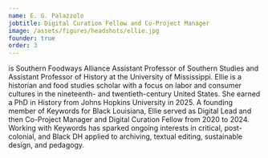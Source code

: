 ```yaml
---
name: E. G. Palazzolo
jobtitle: Digital Curation Fellow and Co-Project Manager
image: /assets/figures/headshots/ellie.jpg
founder: true
order: 3
---
```


is Southern Foodways Alliance Assistant Professor of Southern Studies and Assistant Professor of History at the University of Mississippi. Ellie is a historian and food studies scholar with a focus on labor and consumer cultures in the nineteenth- and twentieth-century United States. She earned a PhD in History from Johns Hopkins University in 2025. A founding member of Keywords for Black Louisiana, Ellie served as Digital Lead and then Co-Project Manager and Digital Curation Fellow from 2020 to 2024. Working with Keywords has sparked ongoing interests in critical, post-colonial, and Black DH applied to archiving, textual editing, sustainable design, and pedagogy. 